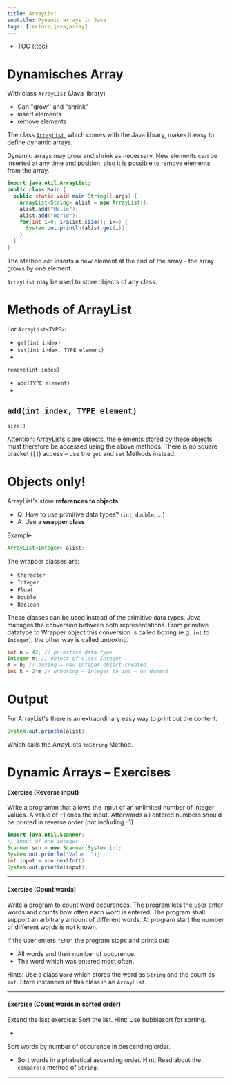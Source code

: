 ```yaml
---
title: ArrayList
subtitle: Dynamic arrays in Java
tags: [lecture,java,array]
---
```


* TOC
{:toc}

# Dynamisches Array

With class `ArrayList` (Java library)

- Can "grow'' and "shrink"
- insert elements
- remove elements


The class [`ArrayList`](https://docs.oracle.com/javase/8/docs/api/java/util/ArrayList.html), which comes with the Java library, makes it easy to define dynamic arrays.

Dynamic arrays may grow and shrink as necessary. New elements can be inserted at any time and position, also it is possible to remove elements from the array.

```java
import java.util.ArrayList;
public class Main {
  public static void main(String[] args) {
    ArrayList<String> alist = new ArrayList();
    alist.add("Hello");
    alist.add("World");
    for(int i=0; i<alist.size(); i++) {
      System.out.println(alist.get(i));
    }
  }
}
```


The Method `add` inserts a new element at the end of the array – the array grows by one element.

`ArrayList` may be used to store objects of any class.



# Methods of ArrayList

For `ArrayList<TYPE>`:

- `get(int index)`
- `set(int index, TYPE element)`
- 
`remove(int index)`
- `add(TYPE element)`
- 
`add(int index, TYPE element)`
- 
`size()`

Attention: ArrayLists's are objects, the elements stored by these objects must therefore be accessed using the above methods. There is no square bracket (`[]`) access – use the `get` and `set` Methods instead.



# Objects only!

ArrayList's store **references to objects**!

- Q: How to use primitive data types? (`int`, `double`, ...)
- A: Use a **wrapper class** 

Example:
```java
ArrayList<Integer> alist;
```

The wrapper classes are:

- `Character`
- `Integer`
- `Float`
- `Double`
- `Boolean`

These classes can be used instead of the primitive data types, Java manages the conversion between both representations. From primitive datatype to Wrapper object this conversion is called boxing (e.g. `int` to `Integer`), the other way is called unboxing.

```java
int n = 42; // primitive data type
Integer m; // object of class Integer
m = n; // boxing – new Integer object created
int k = 2*m // unboxing – Integer to int – on demand
```



# Output

For ArrayList's there is an extraordinary easy way to print out the content:

```java
System.out.println(alist);
```

Which calls the ArrayLists `toString` Method.





# Dynamic Arrays – Exercises



#### Exercise (Reverse input)

Write a programm that allows the input of an unlimited number of integer values. A value of –1 ends the input. Afterwards all entered numbers should be printed in reverse order (not including –1).

```java
import java.util.Scanner;
// input of one integer
Scanner scn = new Scanner(System.in);
System.out.println("Value: ");
int input = scn.nextInt();
System.out.println(input);
```



---

#### Exercise (Count words)

Write a program to count word occurences. The program lets the user enter words and counts how often each word is entered. The program shall support an arbitrary amount of different words. At program start the number of different words is not known.

If the user enters `"END"` the program stops and prints out:

- All words and their number of occurence.
- The word which was entered most often.

Hints:
Use a class `Word` which stores the word as `String` and the count as `int`. Store instances of this class in an `ArrayList`.




---

#### Exercise (Count words in sorted order)

Extend the last exercise: Sort the list. Hint: Use bubblesort for sorting. 

- 
Sort words by number of occurence in descending order. 
- Sort words in alphabetical ascending order. Hint: Read about the `compareTo` method of `String`.

---





